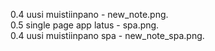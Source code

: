 0.4 uusi muistiinpano - new_note.png. </br>
0.5 single page app latus - spa.png. </br>
0.4 uusi muistiinpano spa - new_note_spa.png. </br>
